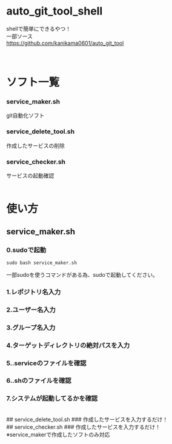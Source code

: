 # auto_git_tool_shell
shellで簡単にできるやつ！  
一部ソース  
https://github.com/kanikama0601/auto_git_tool  
<br>
<br>
# ソフト一覧
### service_maker.sh
git自動化ソフト  
### service_delete_tool.sh
作成したサービスの削除  
### service_checker.sh
サービスの起動確認  
<br>
# 使い方
## service_maker.sh
### 0.sudoで起動
```
sudo bash service_maker.sh  
```
一部sudoを使うコマンドがある為、sudoで起動してください。  
### 1.レポジトリ名入力
### 2.ユーザー名入力
### 3.グループ名入力
### 4.ターゲットディレクトリの絶対パスを入力
### 5..serviceのファイルを確認
### 6..shのファイルを確認
### 7.システムが起動してるかを確認
<br>
## service_delete_tool.sh
### 作成したサービスを入力するだけ！
<br>
## service_checker.sh
### 作成したサービスを入力するだけ！
<br>
※service_makerで作成したソフトのみ対応  
